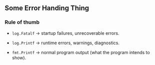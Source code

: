 ## Some Error Handing Thing

### Rule of thumb

- `log.Fatalf` → startup failures, unrecoverable errors.

- `log.Printf` → runtime errors, warnings, diagnostics.

- `fmt.Printf` → normal program output (what the program intends to show).
